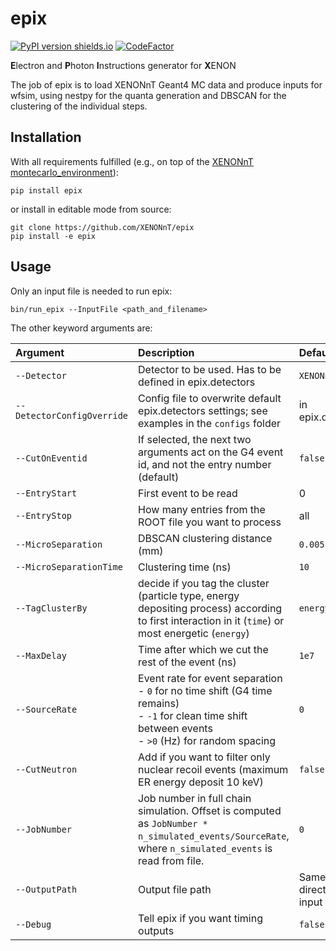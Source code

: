 # epix

[![PyPI version shields.io](https://img.shields.io/pypi/v/epix.svg)](https://pypi.python.org/pypi/epix/)
[![CodeFactor](https://www.codefactor.io/repository/github/xenonnt/epix/badge)](https://www.codefactor.io/repository/github/xenonnt/epix)

**E**lectron and **P**hoton **I**nstructions generator for **X**ENON

The job of epix is to load XENONnT Geant4 MC data and produce inputs for wfsim, using nestpy for the quanta generation and DBSCAN for the clustering of the individual steps.

## Installation

With all requirements fulfilled (e.g., on top of the [XENONnT montecarlo_environment](https://github.com/XENONnT/montecarlo_environment)):
```
pip install epix
```
or install in editable mode from source:
```
git clone https://github.com/XENONnT/epix
pip install -e epix
```

## Usage

Only an input file is needed to run epix:
```
bin/run_epix --InputFile <path_and_filename>
```
The other keyword arguments are:

| Argument | Description | Default |
| :------------- | :------------- | :------------- |
| `--Detector`  | Detector to be used. Has to be defined in epix.detectors | `XENONnT` |
| `--DetectorConfigOverride`  | Config file to overwrite default epix.detectors settings; see examples in the `configs` folder | in epix.detectors |
| `--CutOnEventid`  | If selected, the next two arguments act on the G4 event id, and not the entry number (default) | `false` |
| `--EntryStart`  | First event to be read | 0 |
| `--EntryStop`  | How many entries from the ROOT file you want to process | all |
| `--MicroSeparation`  | DBSCAN clustering distance (mm) | `0.005` |
| `--MicroSeparationTime`  | Clustering time (ns) | `10` |
| `--TagClusterBy`  | decide if you tag the cluster (particle type, energy depositing process) according to first interaction in it (`time`) or most energetic (`energy`) | `energy` |
| `--MaxDelay`  | Time after which we cut the rest of the event (ns) | `1e7` |
| `--SourceRate`  | Event rate for event separation<br /> - `0` for no time shift (G4 time remains)<br /> - `-1` for clean time shift between events<br /> - `>0` (Hz) for random spacing | `0` |
| `--CutNeutron` | Add if you want to filter only nuclear recoil events (maximum ER energy deposit 10 keV) | `false` |
| `--JobNumber`  | Job number in full chain simulation. Offset is computed as `JobNumber * n_simulated_events/SourceRate`, where `n_simulated_events` is read from file. | `0` |
| `--OutputPath`  | Output file path | Same directory as input file |
| `--Debug`  | Tell epix if you want timing outputs | `false` |

